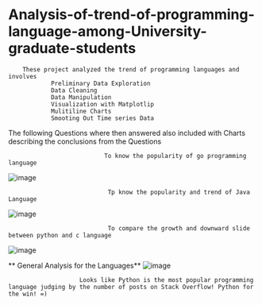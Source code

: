 # Analysis-of-trend-of-programming-language-among-University-graduate-students

        These project analyzed the trend of programming languages and involves 
                Preliminary Data Exploration 
                Data Cleaning
                Data Manipulation
                Visualization with Matplotlip
                Mulitiline Charts
                Smooting Out Time series Data
        
     
        
  The following Questions where then answered also included with Charts describing the conclusions from the Questions
                               
                               
                               To know the popularity of go programming language
                               
![image](https://user-images.githubusercontent.com/64482231/185468041-10db582e-9b3a-4067-8020-cd7b3cbebffd.png)



                                Tp know the popularity and trend of Java Language

![image](https://user-images.githubusercontent.com/64482231/185468965-8cf739a8-9001-4d72-93c7-c5cac3a95e84.png)


                                To compare the growth and downward slide between python and c language
  
![image](https://user-images.githubusercontent.com/64482231/185473836-a97f4375-7ceb-425c-b591-214914663e86.png)


** General Analysis for the Languages**
![image](https://user-images.githubusercontent.com/64482231/185476412-dc703d21-1d98-45e8-8d41-c84100846f32.png)


                        Looks like Python is the most popular programming language judging by the number of posts on Stack Overflow! Python for the win! =) 
